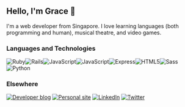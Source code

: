 ## Hello, I'm Grace 👋

I'm a web developer from Singapore. I love learning languages (both programming and human), musical theatre, and video games.

### Languages and Technologies
<img src="https://img.shields.io/badge/Ruby-CC342D?logo=Ruby&logoColor=FFFFFF&style=for-the-badge" alt="Ruby"/><img src="https://img.shields.io/badge/Rails-CC0000?logo=Ruby%20on%20Rails&logoColor=FFFFFF&style=for-the-badge" alt="Rails" /><img src="https://img.shields.io/badge/JavaScript-F7DF1E?logo=JavaScript&logoColor=FFFFFF&style=for-the-badge" alt="JavaScript" /><img src="https://img.shields.io/badge/React-61DAFB?logo=React&logoColor=000000&style=for-the-badge" alt="JavaScript" /><img src="https://img.shields.io/badge/Express-000000?logo=Express&logoColor=FFFFFF&style=for-the-badge" alt="Express" /><img src="https://img.shields.io/badge/HTML5-E34F26?logo=HTML5&logoColor=FFFFFF&style=for-the-badge" alt="HTML5" /><img src="https://img.shields.io/badge/Sass-CC6699?logo=Sass&logoColor=FFFFFF&style=for-the-badge" alt="Sass" /><img src="https://img.shields.io/badge/Python-3776AB?logo=Python&logoColor=FFFFFF&style=for-the-badge" alt="Python" /> 

### Elsewhere
<a href="http://graceteng.me/"><img src="https://img.shields.io/badge/Dev%20Blog-2962FF?logo=Hashnode&logoColor=FFFFFF&style=for-the-badge" alt="Developer blog"/></a>
<a href="https://graceteng.ninja/"><img src="https://img.shields.io/badge/Personal%20site-000000?logo=Squarespace&logoColor=FFFFFF&style=for-the-badge" alt="Personal site"/></a>
<a href="https://www.linkedin.com/in/graceteng89/"><img src="https://img.shields.io/badge/LinkedIn-0077B5?logo=LinkedIn&logoColor=FFFFFF&style=for-the-badge" alt="LinkedIn"/></a>
<a href="https://twitter.com/pelicularities"><img src="https://img.shields.io/badge/Twitter-1DA1F2?logo=Twitter&logoColor=FFFFFF&style=for-the-badge" alt="Twitter"/></a>
